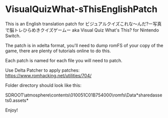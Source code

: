 # VisualQuizWhat-sThisEnglishPatch

This is an English translation patch for ビジュアルクイズこれな〜んだ?ー写真で脳トレひらめきクイズゲームー aka Visual Quiz What's This? for Nintendo Switch.

The patch is in xdelta format, you'll need to dump romFS of your copy of the game, there are plenty of tutorials online to do this.

Each patch is named for each file you will need to patch.

Use Delta Patcher to apply patches: https://www.romhacking.net/utilities/704/

Folder directory should look like this:

SDROOT\atmosphere\contents\010051C01B754000\romfs\Data\*sharedassets0.assets*

Enjoy!
